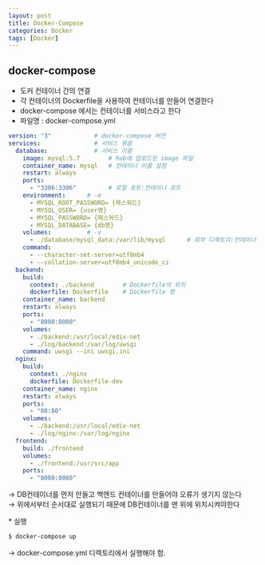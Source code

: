 ```yaml
---
layout: post
title: Docker-Compose
categories: Docker
tags: [Docker]
---
```


## docker-compose 
  * 도커 컨테이너 간의 연결
  * 각 컨테이너의 Dockerfile을 사용하여 컨테이너를 만들어 연결한다
  * docker-compose 에서는 컨테이너를 서비스라고 한다
  * 파일명 : docker-compose.yml

```yml
version: "3"            # docker-compose 버전
services:               # 서비스 묶음
  database:             # 서비스 이름
    image: mysql:5.7        # hub에 업로드된 image 파일
    container_name: mysql   # 컨테이너 이름 설정
    restart: always
    ports:
      - "3306:3306"         # 로컬 포트:컨테이너 포트
    environment:      # -e
      - MYSQL_ROOT_PASSWORD= {패스워드}
      - MYSQL_USER= {user명}
      - MYSQL_PASSWORD= {패스워드}
      - MYSQL_DATABASE= {db명}
    volumes:          # -v
      - ./database/mysql_data:/var/lib/mysql      # 외부 디렉토리:컨테이너 디렉토리
    command:
      - --character-set-server=utf8mb4
      - --collation-server=utf8mb4_unicode_ci
  backend:
    build: 
      context: ./backend        # Dockerfile의 위치
      dockerfile: Dockerfile    # Dockerfile 명
    container_name: backend
    restart: always
    ports:
      - "8000:8000"
    volumes:
      - ./backend:/usr/local/edix-net
      - ./log/backend:/var/log/uwsgi
    command: uwsgi --ini uwsgi.ini      
  nginx:
    build:
      context: ./nginx
      dockerfile: Dockerfile-dev
    container_name: nginx
    restart: always
    ports:
      - "80:80"
    volumes:
      - ./backend:/usr/local/edix-net
      - ./log/nginx:/var/log/nginx
  frontend:
    build: ./frontend
    volumes:
      - ./frontend:/usr/src/app  
    ports:
      - "8080:8080"
```
→ DB컨테이너를 먼저 만들고 백엔드 컨테이너를 만들어야 오류가 생기지 않는다  
→ 위에서부터 순서대로 실행되기 때문에 DB컨테이너를 맨 위에 위치시켜야한다


\* 실행

```bash
$ docker-compose up
```
→ docker-compose.yml 디렉토리에서 실행해야 함.